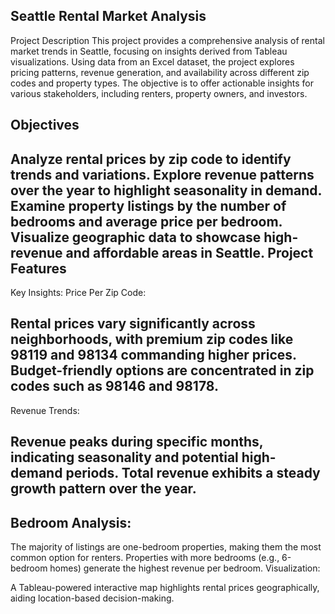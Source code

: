 Seattle Rental Market Analysis
---
Project Description
This project provides a comprehensive analysis of rental market trends in Seattle, focusing on insights derived from Tableau visualizations. Using data from an Excel dataset, the project explores pricing patterns, revenue generation, and availability across different zip codes and property types. The objective is to offer actionable insights for various stakeholders, including renters, property owners, and investors.

Objectives
---
Analyze rental prices by zip code to identify trends and variations.
Explore revenue patterns over the year to highlight seasonality in demand.
Examine property listings by the number of bedrooms and average price per bedroom.
Visualize geographic data to showcase high-revenue and affordable areas in Seattle.
Project Features
---
Key Insights:
Price Per Zip Code:

Rental prices vary significantly across neighborhoods, with premium zip codes like 98119 and 98134 commanding higher prices.
Budget-friendly options are concentrated in zip codes such as 98146 and 98178.
---
Revenue Trends:

Revenue peaks during specific months, indicating seasonality and potential high-demand periods.
Total revenue exhibits a steady growth pattern over the year.
---
Bedroom Analysis:
---
The majority of listings are one-bedroom properties, making them the most common option for renters.
Properties with more bedrooms (e.g., 6-bedroom homes) generate the highest revenue per bedroom.
Visualization:

A Tableau-powered interactive map highlights rental prices geographically, aiding location-based decision-making.
